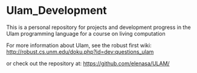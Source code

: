 # Ulam_Development

This is a personal repository for projects and development progress in the Ulam programming language for a course on living computation

For more information about Ulam, see the robust first wiki:
http://robust.cs.unm.edu/doku.php?id=dev:questions_ulam

or check out the repository at:
https://github.com/elenasa/ULAM/
